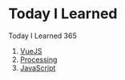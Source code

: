 # Today I Learned
Today I Learned 365

1. [VueJS](https://github.com/rohjs/TIL/tree/master/VueJS)
2. [Processing](https://github.com/rohjs/TIL/tree/master/Processing)
3. [JavaScript](https://github.com/rohjs/TIL/tree/master/JavaScript)
